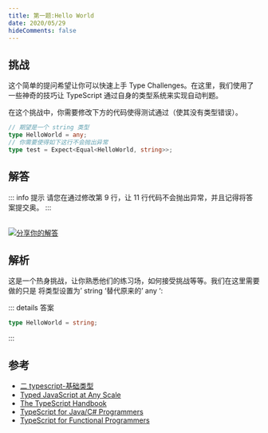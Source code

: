 ```yaml
---
title: 第一题:Hello World
date: 2020/05/29
hideComments: false
---
```


## 挑战

这个简单的提问希望让你可以快速上手 Type Challenges。在这里，我们使用了一些神奇的技巧让 TypeScript 通过自身的类型系统来实现自动判题。

在这个挑战中，你需要修改下方的代码使得测试通过（使其没有类型错误）。

```ts
// 期望是一个 string 类型
type HelloWorld = any;
// 你需要使得如下这行不会抛出异常
type test = Expect<Equal<HelloWorld, string>>;
```

## 解答

::: info 提示
请您在通过修改第 9 行，让 11 行代码不会抛出异常，并且记得将答案提交奥。
:::

<CodeBox surl="https://stackblitz.com/edit/typescript-wgcecz?embed=1&file=1.1.hello-world.ts&hideExplorer=1&hideNavigation=1&view=editor" />

<!--info-footer-start--><br> <a href="https://github.com/paiDaXing-web/You-Don-t-Know-TS/issues/new?assignees=paiDaXing-web&labels=answer&template=1-hello-world.md&title=1.1.hello-world" target="_blank"><img src="https://6d78-mxm1923893223-ulteh-1302287111.tcb.qcloud.la/-%E5%88%86%E4%BA%AB%E4%BD%A0%E7%9A%84%E8%A7%A3%E7%AD%94-teal.svg?sign=8bb2a2a3bd2b1cc8f86bfd919d53197e&t=1668143704" alt="分享你的解答"/></a>  <!--info-footer-end-->

## 解析

这是一个热身挑战，让你熟悉他们的练习场，如何接受挑战等等。我们在这里需要做的只是 将类型设置为’ string ‘替代原来的’ any ‘:

::: details 答案

```typescript
type HelloWorld = string;
```

:::

## 参考

- [二 typescript-基础类型](../../docs/../../docs/tutorial.md#二typescript-基础类型)
- [Typed JavaScript at Any Scale](https://www.typescriptlang.org/)
- [The TypeScript Handbook](https://www.typescriptlang.org/docs/handbook/intro.html)
- [TypeScript for Java/C# Programmers](https://www.typescriptlang.org/docs/handbook/typescript-in-5-minutes-oop.html)
- [TypeScript for Functional Programmers](https://www.typescriptlang.org/docs/handbook/typescript-in-5-minutes-func.html)

